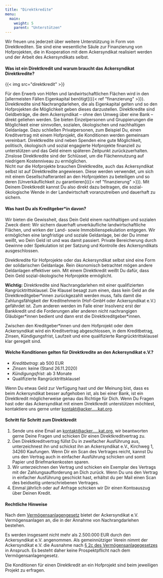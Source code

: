 ```yaml
---
title: "Direktkredite"
menu:
  main:
    weight: 5
    parent: "Unterstützen"
---
```


Wir freuen uns jederzeit über weitere Unterstützung in Form von Direktkrediten. Sie sind eine wesentliche Säule zur Finanzierung von Hofprojekten, die in Kooperation mit dem Ackersyndikat realisiert werden und der Arbeit des Ackersyndikats selbst.

#### Was ist ein Direktkredit und warum braucht das Ackersyndikat Direktkredite?

{{< img src="direktkredit" >}}

Für den Erwerb von Höfen und landwirtschaftlichen Flächen wird in den [allermeisten Fällen Eigenkapital benötigt]({{< ref "finanzierung" >}}). Direktkredite sind Nachrangdarlehen, die als Eigenkapital gelten und so den Hofprojekten die Möglichkeit geben dieses darzustellen. Direktkredite sind Geldbeträge, die dem Ackersyndikat – ohne den Umweg über eine Bank – direkt geliehen werden. Sie bieten Einzelpersonen und Gruppierungen die Möglichkeit einer sinnvollen, sozialen, ökologischen und nachhaltigen Geldanlage.
Dazu schließen Privatpersonen, zum Beispiel Du, einen Kreditvertrag mit einem Hofprojekt, die Konditionen werden gemeinsam vereinbart. Direktkredite sind neben Spenden eine gute Möglichkeit, politisch, ökologisch und sozial engagierte Hofprojekte finanziell zu unterstützen und das Geld einem späteren Zeitpunkt zurückzuerhalten. Zinslose Direktkredite sind der Schlüssel, um die Flächennutzung auf niedrigem Kostenniveau zu ermöglichen.  
Nicht nur die Hofprojekte brauchen Direktkredite, auch das Ackersyndikat selbst ist auf Direktkredite angewiesen. Diese werden verwendet, um sich mit einem Gesellschafteranteil an den Hofprojekten zu beteiligen und so deren [Unverkäuflichkeit zu garantieren]({{< ref "finanzierung" >}}). Mit Deinem Direktkredit kannst Du also direkt dazu beitragen, die sozial-ökologische Wende in der Landwirtschaft voranzutreiben und dauerhaft zu sichern.

#### Was hast Du als Kreditgeber\*in davon?

Wir bieten die Gewissheit, dass Dein Geld einem nachhaltigen und sozialen Zweck dient: Wir sichern dauerhaft unverkäufliche landwirtschaftliche Flächen, und wirken der Land- sowie Immobilienspekulation entgegen. Wir ermöglichen eine langfristige und soziale Geldanlage, bei der Du immer weißt, wo Dein Geld ist und was damit passiert. Private Bereicherung durch Gewinne oder Spekulation ist per Satzung und Kontrolle des Ackersyndikats ausgeschlossen.

Direktkredite für Hofprojekte oder das Ackersyndikat selbst sind eine Form der solidarischen Geldanlage. Rein ökonomisch betrachtet mögen andere Geldanlagen effektiver sein. Mit einem Direktkredit weißt Du dafür, dass Dein Geld sozial-ökologische Hofprojekte ermöglicht.

**Wichtig:** Direktkredite sind Nachrangdarlehen mit einer qualifizierten Rangrücktrittsklausel.
Die Klausel besagt zum einen, dass kein Geld an die Direktkreditgeber\*innen zurückgezahlt werden muss, falls damit die
Zahlungsfähigkeit der Kreditnehmerin (Hof-GmbH oder Ackersyndikat e.V.) gefährdet ist. Zum anderen werden im Falle einer
Insolvenz erst der Bankkredit und die Forderungen aller anderen nicht nachrangigen Gläubiger\*innen bedient und dann erst
die Direktkreditgeber\*innen.

Zwischen den Kreditgeber\*innen und dem Hofprojekt oder dem Ackersyndikat wird ein Kreditvertrag abgeschlossen, in dem
Kreditbetrag, Zinsen, Kündigungsfrist, Laufzeit und eine qualifizierte Rangrücktrittsklausel klar geregelt sind.

#### Welche Konditionen gelten für Direktkredite an den Ackersyndikat e.V.?

- _Kreditbetrag_: ab 500 EUR
- _Zinsen_: keine (Stand 26.11.2020)
- _Kündigungsfrist_: ab 3 Monate
- Qualifizierte Rangrücktrittsklausel

Wenn Du etwas Geld zur Verfügung hast und der Meinung bist, dass es beim Ackersyndikat besser aufgehoben ist, als bei einer Bank, ist ein Direktkredit möglicherweise genau das Richtige für Dich. Wenn Du Fragen hast oder das Ackersyndikat mit einem Direktkredit unterstützen möchtest, kontaktiere uns gerne unter [kontakt@acker.....kat.org](https://mailhide.io/en/e/uWVsOL0G).

#### Schritt für Schritt zum Direktkredit

1. Sende uns eine Email an [kontakt@acker.....kat.org](https://mailhide.io/en/e/uWVsOL0G), wir beantworten gerne Deine Fragen und schicken Dir einen Direktkreditvertrag zu.
2. Den Direktkreditvertrag füllst Du in zweifacher Ausführung aus, unterzeichnest ihn und schickst ihn an Ackersyndikat e.V., Kirchweg 1, 34260 Kaufungen. Wenn Dir ein Scan des Vertrages reicht, kannst Du uns den Vertrag auch in einfacher Ausführung schicken und somit Papier und Briefmarkenkosten sparen.
3. Wir unterzeichnen den Vertrag und schicken ein Exemplar des Vertrags mit der Zahlungsaufforderung an Dich zurück. Wenn Du uns den Vertrag in einfacher Ausführung geschickt hast, erhältst du per Mail einen Scan des beidseitig unterschriebenen Vertrages.
4. Einmal jährlich oder auf Anfrage schicken wir Dir einen Kontoauszug über Deinen Kredit.

#### Rechtliche Hinweise

Nach dem [Vermögensanlagengesetz](https://www.gesetze-im-internet.de/vermanlg/) bietet der Ackersyndikat e.V. Vermögensanlagen an, die in der Annahme von
Nachrangdarlehen bestehen.

Es werden insgesamt nicht mehr als 2.500.000 EUR durch den Ackersyndikat e.V. angenommen. Als gemeinnütziger Verein
nimmt der Ackersyndikat e.V. die Ausnahme nach [§ 2c des Vermögensanlagegesetzes](https://www.gesetze-im-internet.de/vermanlg/__2c.html) in Anspruch. Es besteht daher keine Prospektpflicht nach dem Vermögensanlagengesetz.

Die Konditionen für einen Direktkredit an ein Hofprojekt sind beim jeweiligen Projekt zu erfragen.
